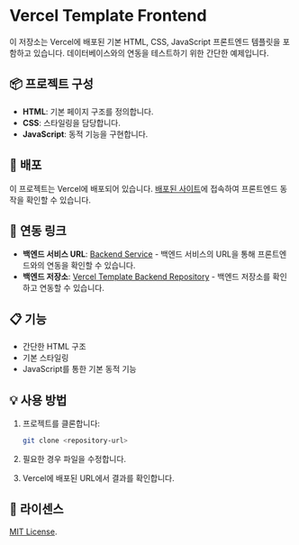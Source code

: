 # Vercel Template Frontend

이 저장소는 Vercel에 배포된 기본 HTML, CSS, JavaScript 프론트엔드 템플릿을 포함하고 있습니다. 데이터베이스와의 연동을 테스트하기 위한 간단한 예제입니다.

## 📦 프로젝트 구성

- **HTML**: 기본 페이지 구조를 정의합니다.
- **CSS**: 스타일링을 담당합니다.
- **JavaScript**: 동적 기능을 구현합니다.

## 🚀 배포

이 프로젝트는 Vercel에 배포되어 있습니다. [배포된 사이트](https://vercel-template-frontend.vercel.app/)에 접속하여 프론트엔드 동작을 확인할 수 있습니다.

## 🔗 연동 링크

- **백엔드 서비스 URL**: [Backend Service](https://vercel-template-backend.vercel.app/api/todos) - 백엔드 서비스의 URL을 통해 프론트엔드와의 연동을 확인할 수 있습니다.
- **백엔드 저장소**: [Vercel Template Backend Repository](https://github.com/sssssubin/vercel-template-backend) - 백엔드 저장소를 확인하고 연동할 수 있습니다.

## 📋 기능

- 간단한 HTML 구조
- 기본 스타일링
- JavaScript를 통한 기본 동적 기능

## 💡 사용 방법

1. 프로젝트를 클론합니다:

   ```bash
   git clone <repository-url>

   ```

2. 필요한 경우 파일을 수정합니다.

3. Vercel에 배포된 URL에서 결과를 확인합니다.

## 📝 라이센스

[MIT License](LICENSE).
